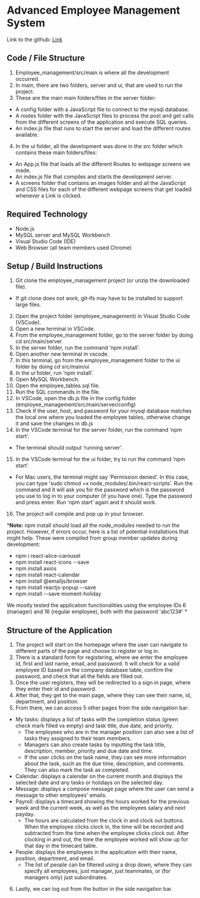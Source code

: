 # Advanced Employee Management System
Link to the github: [Link](https://github.com/Kazuya019/employee_management)

## Code / File Structure
1. Employee_management/src/main is where all the development occurred.
2. In main, there are two folders, server and ui, that are used to run the project.
3. These are the main main folders/files in the server folder:
  - A config folder with a JavaScript file to connect to the mysql database.
  - A routes folder with the JavaScript files to process the post and get calls from the different screens of the application and execute SQL queries.
  - An index.js file that runs to start the server and load the different routes available.
4. In the ui folder, all the development was done in the src folder which contains these main folders/files:
  - An App.js file that loads all the different Routes to webpage screens we made.
  - An index.js file that compiles and starts the development server.
  - A screens folder that contains an images folder and all the JavaScript and CSS files for each of the different webpage screens that get loaded whenever a Link is clicked.


## Required Technology
  - Node.js
  - MySQL server and MySQL Workbench
  - Visual Studio Code (IDE)
  - Web Browser (all team members used Chrome)


## Setup / Build Instructions
1. Git clone the employee_management project (or unzip the downloaded file).
  - If git clone does not work, git-lfs may have to be installed to support large files.
2. Open the project folder (employee_management) in Visual Studio Code (VSCode).
3. Open a new terminal in VSCode.
4. From the employee_management folder, go to the server folder by doing cd src/main/server
5. In the server folder, run the command ‘npm install’.
6. Open another new terminal in vscode.
7. In this terminal, go from the employee_management folder to the ui folder by doing cd src/main/ui
8. In the ui folder, run ‘npm install’.
9. Open MySQL Workbench.
10. Open the employee_tables.sql file.
11. Run the SQL commands in the file.
12. In VSCode, open the db.js file in the config folder (employee_management/src/main/server/config)
13. Check if the user, host, and password for your mysql database matches the local one where you loaded the employee tables, otherwise change it and save the changes in db.js
14. In the VSCode terminal for the server folder, run the command ‘npm start’. 
  - The terminal should output ‘running server’.
15. In the VSCode terminal for the ui folder, try to run the command ‘npm start’. 
  - For Mac users, the terminal might say ‘Permission denied’. In this case, you can type 'sudo chmod +x node_modules/.bin/react-scripts'. Run the command and it will ask you for the password which is the password you use to log in to your computer (if you have one). Type the password and press enter. Run ‘npm start’ again and it should work. 
16. The project will compile and pop up in your browser.

***Note:** 
npm install should load all the node_modules needed to run the project. However, if errors occur, here is a list of potential installations that might help. These were compiled from group member updates during development:
  - npm i react-alice-carousel
  - npm install react-icons --save
  - npm install axios
  - npm install react-calendar
  - npm install @emailjs/browser
  - npm install reactjs-popup --save
  - npm install --save moment-holiday

We mostly tested the application functionalities using the employee IDs 6 (manager) and 16 (regular employee), both with the password 'abc123#'
*


## Structure of the Application
1. The project will start on the homepage where the user can navigate to different parts of the page and choose to register or log in.
2. There is a standard form for registering, where we enter the employee id, first and last name, email, and password. It will check for a valid employee ID based on the company database table, confirm the password, and check that all the fields are filled out. 
3. Once the user registers, they will be redirected to a sign in page, where they enter their id and password. 
4. After that, they get to the main page, where they can see their name, id, department, and position. 
5. From there, we can access 5 other pages from the side navigation bar:
  - My tasks: displays a list of tasks with the completion status (green check mark filled vs empty) and task title, due date, and priority.
    - The employees who are in the manager position can also see a list of tasks they assigned to their team members.
    - Managers can also create tasks by inputting the task title, description, member, priority and due date and time.
    - If the user clicks on the task name, they can see more information about the task, such as the due time, description, and comments. They can also mark the task as completed.
  - Calendar: displays a calendar on the current month and displays the selected date and any tasks or holidays on the selected day.
  - Message: displays a compose message page where the user can send a message to other employees' emails.
  - Payroll: displays a timecard showing the hours worked for the previous week and the current week, as well as the employees salary and next payday.
    - The hours are calculated from the clock in and clock out buttons. When the employee clicks clock in, the time will be recorded and subtracted from the time when the employee clicks clock out. After clocking in and out, the time the employee worked will show up for that day in the timecard table.
  - People: displays the employees in the application with their name, position, department, and email. 
    - The list of people can be filtered using a drop down, where they can specify all employees, just manager, just teammates, or (for managers only) just subordinates. 
6. Lastly, we can log out from the button in the side navigation bar.
